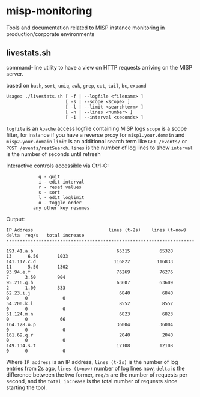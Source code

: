 # misp-monitoring
Tools and documentation related to MISP instance monitoring in production/corporate environments 

## livestats.sh

command-line utility to have a view on HTTP requests arriving on the MISP server.

based on `bash`, `sort`, `uniq`, `awk`, `grep`, `cut`, `tail`, `bc`, `expand`

```
Usage: ./livestats.sh [ -f | --logfile <filename> ] 
                      [ -s | --scope <scope> ] 
                      [ -l | --limit <searchterm> ] 
                      [ -n | --lines <number> ] 
                      [ -i | --interval <seconds> ]
```

`logfile`  is an `Apache` access logfile containing MISP logs
`scope`    is a scope filter, for instance if you have a reverse proxy for `misp1.your.domain` and `misp2.your.domain`
`limit`    is an additional search term like `GET /events/` or `POST /events/restSearch`.
`lines`    is the number of log lines to show
`interval` is the number of seconds until refresh

Interactive controls accessible via Ctrl-C:
```
 	        q - quit
	        i - edit interval
 	        r - reset values
	        s - sort
	        l - edit loglimit
	        o - toggle order
   	      any other key resumes
```

Output:
```
IP Address                            lines (t-2s)    lines (t=now)     delta  req/s   total increase
------------------------------------------------------------------------------------------------------------
193.41.a.b                               65315           65328          13      6.50       1033
141.117.c.d                             116822          116833          11      5.50       1302
93.94.e.f                                76269           76276           7      3.50        904
95.216.g.h                               63607           63609           2      1.00        333
62.23.i.j                                 6840            6840           0      0             0
54.200.k.l                                8552            8552           0      0             0
51.124.m.n                                6823            6823           0      0            66
164.128.o.p                              36004           36004           0      0             0
161.69.q.r                                2040            2040           0      0             0
149.134.s.t                              12108           12108           0      0             0
```

Where `IP address` is an IP address, `lines (t-2s)` is the number of log entries from 2s ago, `lines (t=now)` number of log lines now, `delta` is the difference between the two former, `req/s` are the number of requests per second, and the `total increase` is the total number of requests since starting the tool.
